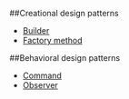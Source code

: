 ##Creational design patterns
* [Builder](https://sourcemaking.com/design_patterns/builder)
* [Factory method](https://sourcemaking.com/design_patterns/factory_method)

##Behavioral design patterns
* [Command](https://sourcemaking.com/design_patterns/command)
* [Observer](https://sourcemaking.com/design_patterns/observer)